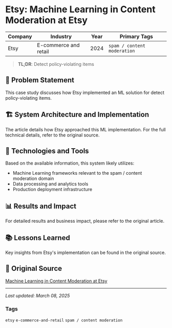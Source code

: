 # Etsy: Machine Learning in Content Moderation at Etsy

| Company | Industry | Year | Primary Tags | 
|---------|----------|------|--------------|
| Etsy | E-commerce and retail | 2024 | `spam / content moderation` |

> **TL;DR**: Detect policy-violating items

## 📝 Problem Statement

This case study discusses how Etsy implemented an ML solution for detect policy-violating items.

## 🏗️ System Architecture and Implementation

The article details how Etsy approached this ML implementation. For the full technical details, refer to the original source.

## 🔧 Technologies and Tools

Based on the available information, this system likely utilizes:

- Machine Learning frameworks relevant to the spam / content moderation domain
- Data processing and analytics tools
- Production deployment infrastructure

## 📊 Results and Impact

For detailed results and business impact, please refer to the original article.

## 📚 Lessons Learned

Key insights from Etsy's implementation can be found in the original source.

## 🔗 Original Source

[Machine Learning in Content Moderation at Etsy](https://www.etsy.com/codeascraft/machine-learning-in-content-moderation-at-etsy?)

---

*Last updated: March 08, 2025*

### Tags

`etsy` `e-commerce-and-retail` `spam / content moderation`
